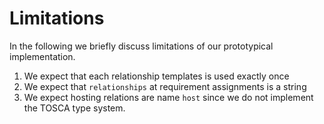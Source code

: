 # Limitations

In the following we briefly discuss limitations of our prototypical implementation. 

1. We expect that each relationship templates is used exactly once
1. We expect that `relationships` at requirement assignments is a string
1. We expect hosting relations are name `host` since we do not implement the TOSCA type system.